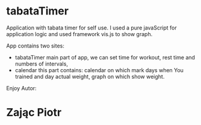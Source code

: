 # tabataTimer
Application with tabata timer for self use. I used a pure javaScript for application logic and used framework vis.js to show graph.

App contains two sites:
* tabataTimer
main part of app, we can set time for workout, rest time and numbers of intervals,
* calendar
this part contains: calendar on which mark days when You trained and day actual weight, graph on which show weight.

Enjoy
Autor:
# Zając Piotr
